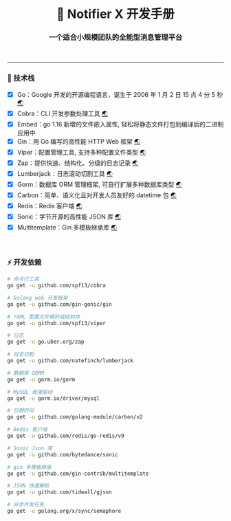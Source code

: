 <!--suppress HtmlDeprecatedAttribute -->
<h1 align="center">🥳 Notifier X 开发手册</h1>
<h3 align="center">一个适合小规模团队的全能型消息管理平台</h3>

<p align="center">
  <a>
    <img src="https://img.shields.io/badge/-Golang 1.20-blue?style=flat-square&logo=go&logoColor=white" alt="">
  </a>
  <a>
    <img src="https://img.shields.io/badge/-Gin 1.9.1-blue?style=flat-square&logo=gin&logoColor=white" alt="">
  </a>
  <a>
    <img src="https://img.shields.io/badge/-MySQL-blue?style=flat-square&logo=mysql&logoColor=white" alt="">
  </a>
  <a>
    <img src="https://img.shields.io/badge/-Redis-c14438?style=flat-square&logo=redis&logoColor=white&link=mailto:ezops.cn@gmail.com" alt="">
  </a>
</p>

<hr>

### 🤔 技术栈

- [x] Go：Google 开发的开源编程语言，诞生于 2006 年 1 月 2 日 15 点 4 分 5 秒 [🌏](https://github.com/golang/go)
- [x] Cobra：CLI 开发参数处理工具 [🌏](https://github.com/spf13/cobra)
- [x] Embed：go 1.16 新增的文件嵌入属性, 轻松将静态文件打包到编译后的二进制应用中
- [x] Gin：用 Go 编写的高性能 HTTP Web 框架 [🌏](https://github.com/gin-gonic/gin)
- [x] Viper：配置管理工具, 支持多种配置文件类型 [🌏](https://github.com/spf13/viper)
- [x] Zap：提供快速、结构化、分级的日志记录 [🌏](https://pkg.go.dev/go.uber.org/zap)
- [x] Lumberjack：日志滚动切割工具 [🌏](https://github.com/natefinch/lumberjack)
- [x] Gorm：数据库 ORM 管理框架, 可自行扩展多种数据库类型 [🌏](https://gorm.io/gorm)
- [x] Carbon：简单、语义化且对开发人员友好的 datetime 包 [🌏](https://github.com/golang-module/carbon)
- [x] Redis：Redis 客户端 [🌏](https://github.com/redis/go-redis)
- [x] Sonic：字节开源的高性能 JSON 库 [🌏](https://github.com/bytedance/sonic)
- [x] Multitemplate：Gin 多模板继承库 [🌏](https://github.com/gin-contrib/multitemplate)

<br>

### ⚡ 开发依赖

```bash
# 命令行工具
go get -u github.com/spf13/cobra

# Golang web 开发框架
go get -u github.com/gin-gonic/gin

# YAML 配置文件解析成结构体
go get -u github.com/spf13/viper

# 日志
go get -u go.uber.org/zap

# 日志切割
go get -u github.com/natefinch/lumberjack

# 数据库 GORM
go get -u gorm.io/gorm

# MySQL 连接驱动
go get -u gorm.io/driver/mysql

# 日期时间
go get -u github.com/golang-module/carbon/v2

# Redis 客户端
go get -u github.com/redis/go-redis/v9

# Sonic Json 库
go get -u github.com/bytedance/sonic

# gin 多模板继承
go get -u github.com/gin-contrib/multitemplate

# JSON 快速解析
go get -u github.com/tidwall/gjson

# 异步并发任务
go get -u golang.org/x/sync/semaphore
```